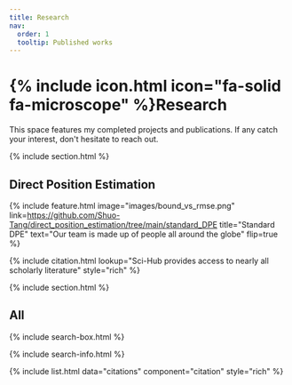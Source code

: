 ```yaml
---
title: Research
nav:
  order: 1
  tooltip: Published works
---
```


# {% include icon.html icon="fa-solid fa-microscope" %}Research

This space features my completed projects and publications. If any catch your interest, don't hesitate to reach out.

{% include section.html %}

## Direct Position Estimation
{%
  include feature.html
  image="images/bound_vs_rmse.png"
  link=https://github.com/Shuo-Tang/direct_position_estimation/tree/main/standard_DPE
  title="Standard DPE"
  text="Our team is made up of people all around the globe"
  flip=true
%}


{% include citation.html lookup="Sci-Hub provides access to nearly all scholarly literature" style="rich" %}

{% include section.html %}

## All

{% include search-box.html %}

{% include search-info.html %}

{% include list.html data="citations" component="citation" style="rich" %}
